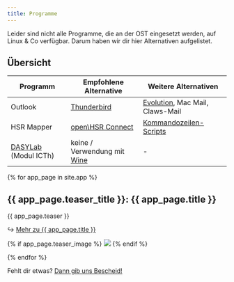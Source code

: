 ```yaml
---
title: Programme
---
```


Leider sind nicht alle Programme, die an der OST eingesetzt werden, auf Linux & Co verfügbar.
Darum haben wir dir hier Alternativen aufgelistet.

## Übersicht

Programm        | Empfohlene Alternative            |       Weitere Alternativen
----------------|-----------------------------------|----------------------------
Outlook         | [Thunderbird](/app/thunderbird)   | [Evolution](https://wiki.gnome.org/Apps/Evolution/), Mac Mail, Claws-Mail
HSR Mapper      | [open\HSR Connect](https://github.com/openhsr/connect) | [Kommandozeilen-Scripts](https://gist.github.com/raphiz/29dd1ed3145b06b9398d)
[DASYLab](/tipps/dasylab) (Modul ICTh)			| keine / Verwendung mit [Wine](/tipps/wine) 	| -

{% for app_page in site.app %}

  <h2>{{ app_page.teaser_title }}: {{ app_page.title }}</h2>
  <p>{{ app_page.teaser }}</p>
  <p>&#8618; <a href="{{ app_page.url }}">Mehr zu {{ app_page.title }}</a></p>
  {% if app_page.teaser_image %}
  <img src="{{ app_page.teaser_image }}" />
  {% endif %}

{% endfor %}


Fehlt dir etwas? [Dann gib uns Bescheid!](/hilfe/)
